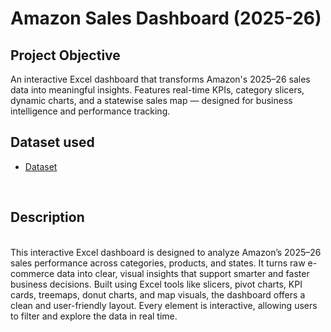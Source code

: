 # Amazon Sales Dashboard (2025-26)
## Project Objective
An interactive Excel dashboard that transforms Amazon's 2025–26 sales data into meaningful insights. Features real-time KPIs, category slicers, dynamic charts, and a statewise sales map — designed for business intelligence and performance tracking.
<br>
## Dataset used
- <a href="https://github.com/Neha-Kashyap-15/Amazon-Sales-Dashboard-1-/blob/main/Amazon%20Dashboard%202025-26.xlsx">Dataset</a>
<br>

## Description
<br>
 This interactive Excel dashboard is designed to analyze Amazon’s 2025–26 sales performance across categories, products, and states. It turns raw e-commerce data into clear, visual insights that support smarter and faster business decisions.
Built using Excel tools like slicers, pivot charts, KPI cards, treemaps, donut charts, and map visuals, the dashboard offers a clean and user-friendly layout. Every element is interactive, allowing users to filter and explore the data in real time.
